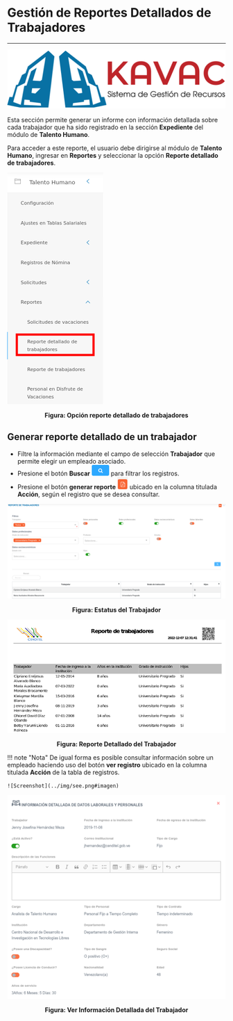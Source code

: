 # Gestión de Reportes Detallados de Trabajadores
************************************************

![Screenshot](../img/logokavac.png#imagen)



Esta sección permite generar un informe con información detallada sobre cada trabajador que ha sido registrado en la sección **Expediente** del módulo de **Talento Humano**.  

Para acceder a este reporte, el usuario debe dirigirse al módulo de **Talento Humano**, ingresar en **Reportes** y seleccionar la opción **Reporte detallado de trabajadores**.

![Screenshot](../img/detalle_trabajadores.png)<div style="text-align: center;font-weight: bold">Figura: Opción reporte detallado de trabajadores</div> 


## Generar reporte detallado de un trabajador 
 
-   Filtre la información mediante el campo de selección **Trabajador** que permite elegir un empleado asociado.  
-   Presione el botón **Buscar** ![Screenshot](../img/search.png#imagen) para filtrar los registros.
-   Presione el botón **generar reporte** ![Screenshot](../img/download.png#imagen) ubicado en la columna titulada **Acción**, según el registro que se desea consultar. 


![Screenshot](../img/image70.png)<div style="text-align: center;font-weight: bold">Figura: Estatus del Trabajador</div> 


![Screenshot](../img/image72.png)<div style="text-align: center;font-weight: bold">Figura: Reporte Detallado del Trabajador</div> 

!!! note "Nota"
    De igual forma es posible consultar información sobre un empleado haciendo uso del botón **ver registro** ubicado en la columna titulada **Acción** de la tabla de registros.
    
    ![Screenshot](../img/see.png#imagen)

![Screenshot](../img/image71.png)<div style="text-align: center;font-weight: bold">Figura: Ver Información Detallada del Trabajador</div> 
